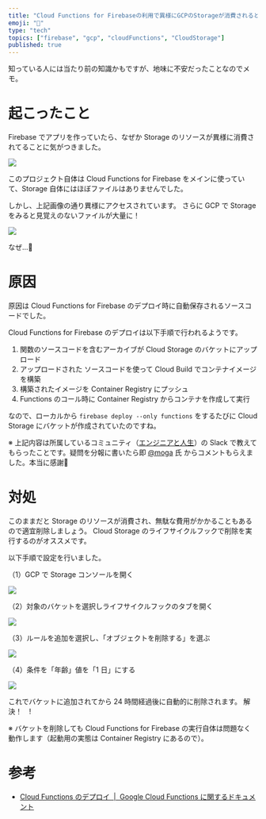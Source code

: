 ```yaml
---
title: "Cloud Functions for Firebaseの利用で異様にGCPのStorageが消費されると思ったら..."
emoji: "📛"
type: "tech"
topics: ["firebase", "gcp", "cloudFunctions", "CloudStorage"]
published: true
---
```


知っている人には当たり前の知識かもですが、地味に不安だったことなのでメモ。

# 起こったこと

Firebase でアプリを作っていたら、なぜか Storage のリソースが異様に消費されてることに気がつきました。

![](https://storage.googleapis.com/zenn-user-upload/zbsz812u2ebw83a10yf82baba0qo)

このプロジェクト自体は Cloud Functions for Firebase をメインに使っていて、Storage 自体にはほぼファイルはありませんでした。

しかし、上記画像の通り異様にアクセスされています。
さらに GCP で Storage をみると見覚えのないファイルが大量に！

![](https://storage.googleapis.com/zenn-user-upload/cm10fr7pw6wdzuphs03y2thb579s)

なぜ...🤔

# 原因

原因は Cloud Functions for Firebase のデプロイ時に自動保存されるソースコードでした。

Cloud Functions for Firebase のデプロイは以下手順で行われるようです。

1. 関数のソースコードを含むアーカイブが Cloud Storage のバケットにアップロード
2. アップロードされた ソースコードを使って Cloud Build でコンテナイメージを構築
3. 構築されたイメージを Container Registry にプッシュ
4. Functions のコール時に Container Registry からコンテナを作成して実行

なので、ローカルから `firebase deploy --only functions` をするたびに Cloud Storage にバケットが作成されていたのですね。


※ 上記内容は所属しているコミュニティ（[エンジニアと人生](https://community.camp-fire.jp/projects/view/280040)）の Slack で教えてもらったことです。疑問を分報に書いたら即 [@moga](https://twitter.com/_mogaming) 氏 からコメントもらえました。本当に感謝🙏

# 対処

このままだと Storage のリソースが消費され、無駄な費用がかかることもあるので適宜削除しましょう。
Cloud Storage のライフサイクルフックで削除を実行するのがオススメです。

以下手順で設定を行いました。

（1）GCP で Storage コンソールを開く

![](https://storage.googleapis.com/zenn-user-upload/mzrg1prfy9dipshf9u2iym2x9qb9)

（2）対象のバケットを選択しライフサイクルフックのタブを開く

![](https://storage.googleapis.com/zenn-user-upload/ymk2vb7hjh3tflx0tm1g38c62mca)


（3）ルールを追加を選択し、「オブジェクトを削除する」を選ぶ

![](https://storage.googleapis.com/zenn-user-upload/5ljzznfubqrb6rqeq4x9x2f0jedo)

（4）条件を「年齢」値を「1 日」にする

![](https://storage.googleapis.com/zenn-user-upload/hbz90zsl09xpstkcylfbs3aq94bn)

これでバケットに追加されてから 24 時間経過後に自動的に削除されます。
解決！　!

※ バケットを削除しても Cloud Functions for Firebase の実行自体は問題なく動作します（起動用の実態は Container Registry にあるので）。

# 参考
- [Cloud Functions のデプロイ  |  Google Cloud Functions に関するドキュメント](https://cloud.google.com/functions/docs/deploying)
